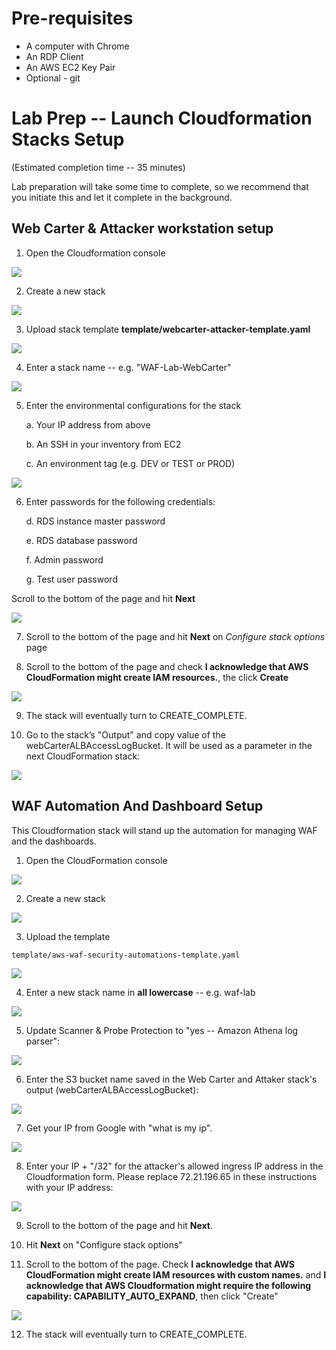 Pre-requisites
==============

- A computer with Chrome
- An RDP Client
- An AWS EC2 Key Pair
- Optional - git

Lab Prep -- Launch Cloudformation Stacks Setup
==============================================

(Estimated completion time -- 35 minutes)

Lab preparation will take some time to complete, so we recommend that
you initiate this and let it complete in the background.

Web Carter & Attacker workstation setup
---------------------------------------

1.  Open the Cloudformation console

![](.//media/image10.png)    

2.  Create a new stack

![](.//media/image11.png)

3.  Upload stack template **template/webcarter-attacker-template.yaml**

![](.//media/image12.png)

4.  Enter a stack name -- e.g. "WAF-Lab-WebCarter"

![](.//media/image13.png)

5.  Enter the environmental configurations for the stack

    a.  Your IP address from above

    b.  An SSH in your inventory from EC2

    c.  An environment tag (e.g. DEV or TEST or PROD)

![](.//media/image14.png)

6.  Enter passwords for the following credentials:

    d.  RDS instance master password

    e.  RDS database password

    f.  Admin password

    g.  Test user password

Scroll to the bottom of the page and hit **Next**

![](.//media/image15.png)

7.  Scroll to the bottom of the page and hit **Next** on *Configure
    stack options* page

8.  Scroll to the bottom of the page and check **I acknowledge that AWS
    CloudFormation might create IAM resources.**, the click **Create**

![](.//media/image16.png)

9.  The stack will eventually turn to CREATE\_COMPLETE.

10. Go to the stack’s "Output" and copy value of the webCarterALBAccessLogBucket. It will be used as a parameter in the next CloudFormation stack:

![](.//media/image17.png)


WAF Automation And Dashboard Setup
----------------------------------

This Cloudformation stack will stand up the automation for managing WAF
and the dashboards.

1.  Open the CloudFormation console

![](.//media/image1.png)    

2.  Create a new stack

![](.//media/image2.png)

3.  Upload the template

`template/aws-waf-security-automations-template.yaml`

![](.//media/image3.png)

4.  Enter a new stack name in **all lowercase** -- e.g. waf-lab

![](.//media/image4.png)

5.  Update Scanner & Probe Protection to "yes -- Amazon Athena log parser":

![](.//media/image5.png)

6.  Enter the S3 bucket name saved in the Web Carter and Attaker stack's output (webCarterALBAccessLogBucket):

![](.//media/image6.png)

7.  Get your IP from Google with "what is my ip".

![](.//media/image7.png)

8.  Enter your IP + "/32" for the attacker's allowed ingress IP address in the Cloudformation form. Please replace 72.21.196.65 in these instructions with your IP address:

![](.//media/image8.png)    

9.  Scroll to the bottom of the page and hit **Next**.

10. Hit **Next** on "Configure stack options"

11. Scroll to the bottom of the page. Check **I acknowledge that AWS CloudFormation might create IAM resources with custom names.** and **I acknowledge that AWS Cloudformation might require the following capability: CAPABILITY\_AUTO\_EXPAND**, then click "Create"

![](.//media/image9.png)

12. The stack will eventually turn to CREATE\_COMPLETE.

